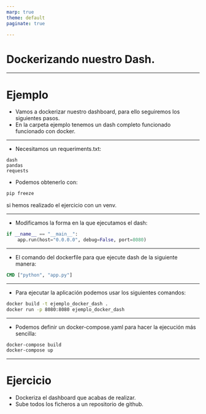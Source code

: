 ```yaml
---
marp: true
theme: default
paginate: true

---
```


# Dockerizando nuestro Dash.

---

# Ejemplo 
- Vamos a dockerizar nuestro dashboard, para ello seguiremos los siguientes pasos.
- En la carpeta ejemplo tenemos un dash completo funcionado funcionado con docker.

---


- Necesitamos un requeriments.txt:
```
dash
pandas
requests
```

- Podemos obtenerlo con:
```bash
pip freeze
```
si hemos realizado el ejercicio con un venv.

---

- Modificamos la forma en la que ejecutamos el dash:
```python
if __name__ == "__main__":
    app.run(host="0.0.0.0", debug=False, port=8080)
```

---

- El comando del dockerfile para que ejecute dash de la siguiente manera:
```Dockerfile
CMD ["python", "app.py"]
```

---

- Para ejecutar la aplicación podemos usar los siguientes comandos:
```bash
docker build -t ejemplo_docker_dash .
docker run -p 8080:8080 ejemplo_docker_dash 
```

---

- Podemos definir un docker-compose.yaml para hacer la ejecución más sencilla:
```bash
docker-compose build
docker-compose up
```

---

# Ejercicio

- Dockeriza el dashboard que acabas de realizar.
- Sube todos los ficheros a un repositorio de github.
